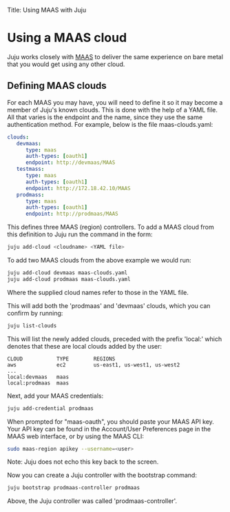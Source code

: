 Title: Using MAAS with Juju


# Using a MAAS cloud

Juju works closely with [MAAS](https://maas.io) to deliver the same experience 
on bare metal that you would get using any other cloud.


## Defining MAAS clouds

For each MAAS you may have, you will need to define it so it may become a
member of Juju's known clouds. This is done with the help of a YAML file. All
that varies is the endpoint and the name, since they use the same
authentication method. For example, below is the file maas-clouds.yaml:
 
```yaml
clouds:
   devmaas:
      type: maas
      auth-types: [oauth1]
      endpoint: http://devmaas/MAAS
   testmass:
      type: maas
      auth-types: [oauth1]
      endpoint: http://172.18.42.10/MAAS
   prodmass:
      type: maas
      auth-types: [oauth1]
      endpoint: http://prodmaas/MAAS
```

This defines three MAAS (region) controllers. To add a MAAS cloud from this
definition to Juju run the command in the form:
 
```bash
juju add-cloud <cloudname> <YAML file>
```

To add two MAAS clouds from the above example we would run:

```bash
juju add-cloud devmaas maas-clouds.yaml
juju add-cloud prodmaas maas-clouds.yaml
```

Where the supplied cloud names refer to those in the YAML file.

This will add both the 'prodmaas' and 'devmaas' clouds, which you can confirm
by running:
 
```bash
juju list-clouds
```

This will list the newly added clouds, preceded with the prefix 'local:' which
denotes that these are local clouds added by the user:

```no-higlight
CLOUD           TYPE        REGIONS
aws             ec2         us-east1, us-west1, us-west2
...
local:devmaas   maas
local:prodmaas  maas
```

Next, add your MAAS credentials:

```bash
juju add-credential prodmaas
```

When prompted for "maas-oauth", you should paste your MAAS API key. Your API
key can be found in the Account/User Preferences page in the MAAS web
interface, or by using the MAAS CLI:

```bash
sudo maas-region apikey --username=<user>
```

Note: Juju does not echo this key back to the screen.

Now you can create a Juju controller with the bootstrap command:
 
```bash
juju bootstrap prodmaas-controller prodmaas
```

Above, the Juju controller was called 'prodmaas-controller'.
